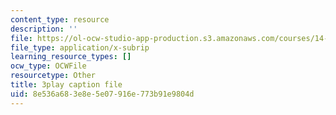 ```yaml
---
content_type: resource
description: ''
file: https://ol-ocw-studio-app-production.s3.amazonaws.com/courses/14-01sc-principles-of-microeconomics-fall-2011/8e536a683e8e5e07916e773b91e9804d_jmsPn679o5k.vtt
file_type: application/x-subrip
learning_resource_types: []
ocw_type: OCWFile
resourcetype: Other
title: 3play caption file
uid: 8e536a68-3e8e-5e07-916e-773b91e9804d
---
```


